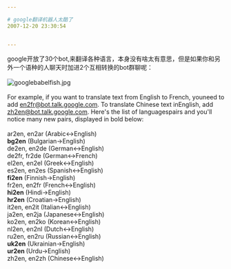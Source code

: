 ```yaml
---

# google翻译机器人太酷了
2007-12-20 23:30:54


---
```



google开放了30个bot,来翻译各种语言，本身没有啥太有意思，但是如果你和另外一个语种的人聊天时加进2个互相转换的bot群聊呢：<br />
<br />
<img src="http://www.techcrunch.com/wp-content/googlebabelfish.jpg" alt="googlebabelfish.jpg"><br />
<br />
For example, if you want to translate text from English to French, youneed to add en2fr@bot.talk.google.com. To translate Chinese text inEnglish, add zh2en@bot.talk.google.com. Here's the list of languagespairs and you'll notice many new pairs, displayed in bold below:<br />
<br />
ar2en, en2ar (Arabic&lt;-&gt;English)<br />
<span style="font-weight: bold;">bg2en</span> (Bulgarian-&gt;English)<br />
de2en, en2de (German&lt;-&gt;English)<br />
de2fr, fr2de (German&lt;-&gt;French)<br />
el2en, en2el (Greek&lt;-&gt;English)<br />
es2en, en2es (Spanish&lt;-&gt;English)<br />
<span style="font-weight: bold;">fi2en</span> (Finnish-&gt;English)<br />
fr2en, en2fr (French&lt;-&gt;English) <br />
<span style="font-weight: bold;">hi2en</span> (Hindi-&gt;English)<br />
<span style="font-weight: bold;">hr2en</span> (Croatian-&gt;English)<br />
it2en, en2it (Italian&lt;-&gt;English)<br />
ja2en, en2ja (Japanese&lt;-&gt;English)<br />
ko2en, en2ko (Korean&lt;-&gt;English)<br />
nl2en, en2nl (Dutch&lt;-&gt;English)<br />
ru2en, en2ru (Russian&lt;-&gt;English)<br />
<span style="font-weight: bold;">uk2en</span> (Ukrainian-&gt;English)<br />
<span style="font-weight: bold;">ur2en </span> (Urdu-&gt;English)<br />
zh2en, en2zh (Chinese&lt;-&gt;English)